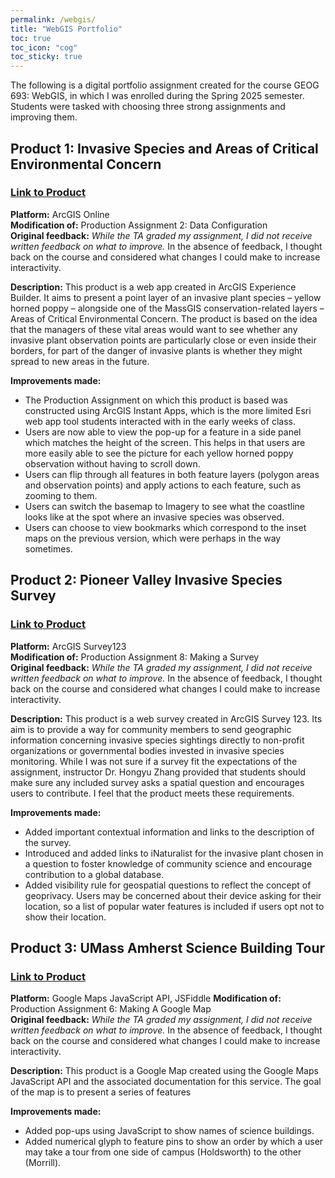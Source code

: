 ```yaml
---
permalink: /webgis/
title: "WebGIS Portfolio"
toc: true
toc_icon: "cog"
toc_sticky: true
---
```


The following is a digital portfolio assignment created for the course GEOG 693: WebGIS, in which I was enrolled during the Spring 2025 semester. Students were tasked with choosing three strong assignments and improving them.

## Product 1: Invasive Species and Areas of Critical Environmental Concern

### [Link to Product](https://experience.arcgis.com/experience/fdbb13b1c65d4b088b4496130dabb7ba)

<b>Platform:</b> ArcGIS Online  
<b>Modification of:</b> Production Assignment 2: Data Configuration  
<b>Original feedback:</b> *While the TA graded my assignment, I did not receive written feedback on what to improve.* In the absence of feedback, I thought back on the course and considered what changes I could make to increase interactivity.

<b>Description:</b> This product is a web app created in ArcGIS Experience Builder. It aims to present a point layer of an invasive plant species – yellow horned poppy – alongside one of the MassGIS conservation-related layers – Areas of Critical Environmental Concern. The product is based on the idea that the managers of these vital areas would want to see whether any invasive plant observation points are particularly close or even inside their borders, for part of the danger of invasive plants is whether they might spread to new areas in the future.

<b>Improvements made:</b>  
* The Production Assignment on which this product is based was constructed using ArcGIS Instant Apps, which is the more limited Esri web app tool students interacted with in the early weeks of class.
* Users are now able to view the pop-up for a feature in a side panel which matches the height of the screen. This helps in that users are more easily able to see the picture for each yellow horned poppy observation without having to scroll down.
* Users can flip through all features in both feature layers (polygon areas and observation points) and apply actions to each feature, such as zooming to them.
* Users can switch the basemap to Imagery to see what the coastline looks like at the spot where an invasive species was observed.
* Users can choose to view bookmarks which correspond to the inset maps on the previous version, which were perhaps in the way sometimes.


## Product 2: Pioneer Valley Invasive Species Survey

### [Link to Product](https://survey123.arcgis.com/share/98c527fcc73f4774918355814c75790b)

<b>Platform:</b> ArcGIS Survey123  
<b>Modification of:</b> Production Assignment 8: Making a Survey   
<b>Original feedback:</b> *While the TA graded my assignment, I did not receive written feedback on what to improve.* In the absence of feedback, I thought back on the course and considered what changes I could make to increase interactivity.

<b>Description:</b> This product is a web survey created in ArcGIS Survey 123. Its aim is to provide a way for community members to send geographic information concerning invasive species sightings directly to non-profit organizations or governmental bodies invested in invasive species monitoring. While I was not sure if a survey fit the expectations of the assignment, instructor Dr. Hongyu Zhang provided that students should make sure any included survey asks a spatial question and encourages users to contribute. I feel that the product meets these requirements. 

<b>Improvements made:</b>  
* Added important contextual information and links to the description of the survey.
* Introduced and added links to iNaturalist for the invasive plant chosen in a question to foster knowledge of community science and encourage contribution to a global database.
* Added visibility rule for geospatial questions to reflect the concept of geoprivacy. Users may be concerned about their device asking for their location, so a list of popular water features is included if users opt not to show their location.


## Product 3: UMass Amherst Science Building Tour

### [Link to Product](https://jsfiddle.net/aatallah/sk6q9rcx/88/)

<b>Platform:</b> Google Maps JavaScript API, JSFiddle 
<b>Modification of:</b> Production Assignment 6: Making A Google Map  
<b>Original feedback:</b> *While the TA graded my assignment, I did not receive written feedback on what to improve.* In the absence of feedback, I thought back on the course and considered what changes I could make to increase interactivity.

<b>Description:</b> This product is a Google Map created using the Google Maps JavaScript API and the associated documentation for this service. The goal of the map is to present a series of features 

<b>Improvements made:</b>  
* Added pop-ups using JavaScript to show names of science buildings.
* Added numerical glyph to feature pins to show an order by which a user may take a tour from one side of campus (Holdsworth) to the other (Morrill).